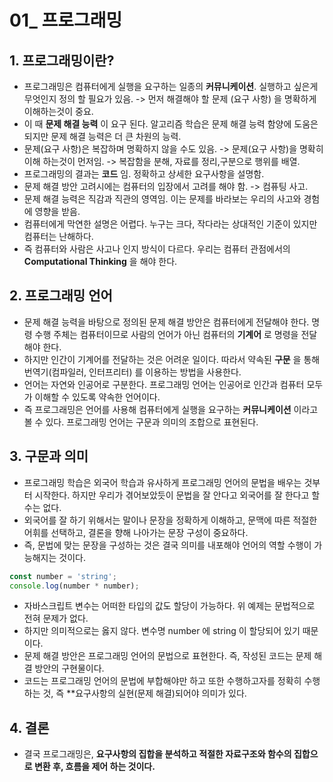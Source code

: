 # 01_ 프로그래밍

## 1. 프로그래밍이란?
* 프로그래밍은 컴퓨터에게 실행을 요구하는 일종의 **커뮤니케이션**. 실행하고 싶은게 무엇인지 정의 할 필요가 있음. -> 먼저 해결해야 할 문제 (요구 사항) 을 명확하게 이해하는것이 중요.
* 이 때 **문제 해결 능력** 이 요구 된다. 알고리즘 학습은 문제 해결 능력 함양에 도움은 되지만 문제 해결 능력은 더 큰 차원의 능력.
* 문제(요구 사항)은 복잡하며 명확하지 않을 수도 있음. -> 문제(요구 사항)을 명확히 이해 하는것이 먼저임. -> 복잡함을 분해, 자료를 정리,구분으로 행위를 배열.
* 프로그래밍의 결과는 **코드** 임. 정확하고 상세한 요구사항을 설명함. 
* 문제 해결 방안 고려시에는 컴퓨터의 입장에서 고려를 해야 함. -> 컴퓨팅 사고.
* 문제 해결 능력은 직감과 직관의 영역임. 이는 문제를 바라보는 우리의 사고와 경험에 영향을 받음.
* 컴퓨터에게 막연한 설명은 어렵다. 누구는 크다, 작다라는 상대적인 기준이 있지만 컴퓨터는 난해하다. 
* 즉 컴퓨터와 사람은 사고나 인지 방식이 다르다. 우리는 컴퓨터 관점에서의 **Computational Thinking** 을 해야 한다.

## 2. 프로그래밍 언어
* 문제 해결 능력을 바탕으로 정의된 문제 해결 방안은 컴퓨터에게 전달해야 한다. 명령 수행 주체는 컴퓨터이므로 사람의 언어가 아닌 컴퓨터의 **기계어** 로 명령을 전달해야 한다.
* 하지만 인간이 기계어를 전달하는 것은 어려운 일이다. 따라서 약속된 **구문** 을 통해 번역기(컴파일러, 인터프리터) 를 이용하는 방법을 사용한다.
* 언어는 자연와 인공어로 구분한다. 프로그래밍 언어는 인공어로 인간과 컴퓨터 모두가 이해할 수 있도록 약속한 언어이다.
* 즉 프로그래밍은 언어를 사용해 컴퓨터에게 실행을 요구하는 **커뮤니케이션** 이라고 볼 수 있다. 프로그래밍 언어는 구문과 의미의 조합으로 표현된다.

## 3. 구문과 의미
* 프로그래밍 학습은 외국어 학습과 유사하게 프로그래밍 언어의 문법을 배우는 것부터 시작한다. 하지만 우리가 겪어보았듯이 문법을 잘 안다고 외국어를 잘 한다고 할 수는 없다.
* 외국어를 잘 하기 위해서는 말이나 문장을 정확하게 이해하고, 문맥에 따른 적절한 어휘를 선택하고, 결론을 향해 나아가는 문장 구성이 중요하다.
* 즉, 문법에 맞는 문장을 구성하는 것은 결국 의미를 내포해야 언어의 역할 수행이 가능해지는 것이다.
```javascript
const number = 'string';
console.log(number * number);
```
* 자바스크립트 변수는 어떠한 타입의 값도 할당이 가능하다. 위 예제는 문법적으로 전혀 문제가 없다.
* 하지만 의미적으로는 옳지 않다. 변수명 number 에 string 이 할당되어 있기 때문이다.
* 문제 해결 방안은 프로그래밍 언어의 문법으로 표현한다. 즉, 작성된 코드는 문제 해결 방안의 구현물이다.
* 코드는 프로그래밍 언어의 문법에 부합해야만 하고 또한 수행하고자를 정확히 수행하는 것, 즉 **요구사항의 실현(문제 해결)되어야 의미가 있다.

## 4. 결론
* 결국 프로그래밍은, **요구사항의 집합을 분석하고 적절한 자료구조와 함수의 집합으로 변환 후, 흐름을 제어 하는 것이다.**
